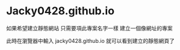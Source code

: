# Jacky0428.github.io

如果希望建立靜態網站
只需要項此專案名字一樣
建立一個像網址的專案

此時在瀏覽器中輸入 jacky0428.github.io
就可以看到建立的靜態網頁了
